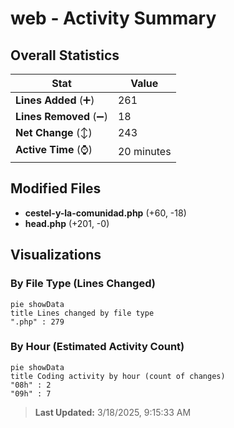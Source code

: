 # web - Activity Summary 

## Overall Statistics

| Stat                   | Value                                                             |
| ---------------------- | ----------------------------------------------------------------- |
| **Lines Added** (➕)   | 261                                          |
| **Lines Removed** (➖) | 18                                        |
| **Net Change** (↕)    | 243                |
| **Active Time** (⌚)   | 20 minutes |


## Modified Files
- **cestel-y-la-comunidad.php** (+60, -18)
- **head.php** (+201, -0)

## Visualizations

### By File Type (Lines Changed)

```mermaid
pie showData
title Lines changed by file type
".php" : 279
```

### By Hour (Estimated Activity Count)

```mermaid
pie showData
title Coding activity by hour (count of changes)
"08h" : 2
"09h" : 7
```


> **Last Updated:** 3/18/2025, 9:15:33 AM